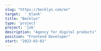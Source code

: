 ```yaml
---
slug: "https://becklyn.com/en"
target:  '_blank'
title: "Becklyn"
type: 'project'
project: 'job'
description: "Agency for digital products"
position: "Frontend Developer"
start: "2023-03-01"
---
```

